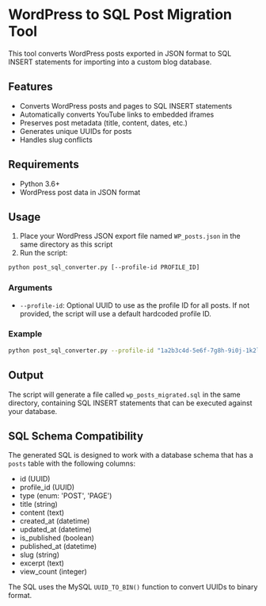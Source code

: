 # WordPress to SQL Post Migration Tool

This tool converts WordPress posts exported in JSON format to SQL INSERT statements for importing into a custom blog database.

## Features

- Converts WordPress posts and pages to SQL INSERT statements
- Automatically converts YouTube links to embedded iframes
- Preserves post metadata (title, content, dates, etc.)
- Generates unique UUIDs for posts
- Handles slug conflicts

## Requirements

- Python 3.6+
- WordPress post data in JSON format

## Usage

1. Place your WordPress JSON export file named `WP_posts.json` in the same directory as this script
2. Run the script:

```bash
python post_sql_converter.py [--profile-id PROFILE_ID]
```

### Arguments

- `--profile-id`: Optional UUID to use as the profile ID for all posts. If not provided, the script will use a default hardcoded profile ID.

### Example

```bash
python post_sql_converter.py --profile-id "1a2b3c4d-5e6f-7g8h-9i0j-1k2l3m4n5o6p"
```

## Output

The script will generate a file called `wp_posts_migrated.sql` in the same directory, containing SQL INSERT statements that can be executed against your database.

## SQL Schema Compatibility

The generated SQL is designed to work with a database schema that has a `posts` table with the following columns:
- id (UUID)
- profile_id (UUID)
- type (enum: 'POST', 'PAGE')
- title (string)
- content (text)
- created_at (datetime)
- updated_at (datetime)
- is_published (boolean)
- published_at (datetime)
- slug (string)
- excerpt (text)
- view_count (integer)

The SQL uses the MySQL `UUID_TO_BIN()` function to convert UUIDs to binary format. 